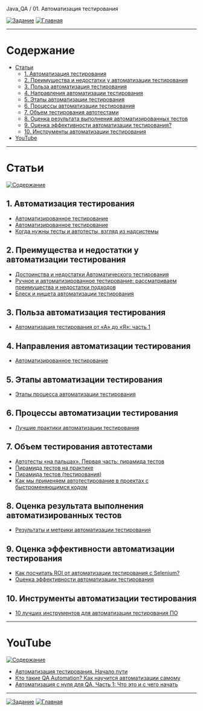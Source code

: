 Java_QA / 01. Автоматизация тестирования

[![Задание](https://img.shields.io/badge/-Задание-99ffee)](2.%20Задание.md)
[![Главная](https://img.shields.io/badge/-Главная-aaccee)](README.md)

***

# Содержание

* [Статьи](#статьи)
  * [1. Автоматизация тестирования](#1-автоматизация-тестирования)
  * [2. Преимущества и недостатки у автоматизации тестирования](#2-преимущества-и-недостатки-у-автоматизации-тестирования)
  * [3. Польза автоматизация тестирования](#3-польза-автоматизация-тестирования)
  * [4. Направления автоматизации тестирования](#4-направления-автоматизации-тестирования)
  * [5. Этапы автоматизации тестирования](#5-этапы-автоматизации-тестирования)
  * [6. Процессы автоматизации тестирования](#6-процессы-автоматизации-тестирования)
  * [7. Объем тестирования автотестами](#7-объем-тестирования-автотестами)
  * [8. Оценка результата выполнения автоматизированных тестов](#8-оценка-результата-выполнения-автоматизированных-тестов)
  * [9. Оценка эффективности автоматизации тестирования?](#9-оценка-эффективности-автоматизации-тестирования)
  * [10. Инструменты автоматизации тестирования](#10-инструменты-автоматизации-тестирования)
* [YouTube](#youtube)

***

# Статьи

[![Содержание](https://img.shields.io/badge/-Содержание-66eeff)](#содержание)

## 1. Автоматизация тестирования

* [Автоматизированное тестирование](https://ru.wikipedia.org/wiki/%D0%90%D0%B2%D1%82%D0%BE%D0%BC%D0%B0%D1%82%D0%B8%D0%B7%D0%B8%D1%80%D0%BE%D0%B2%D0%B0%D0%BD%D0%BD%D0%BE%D0%B5_%D1%82%D0%B5%D1%81%D1%82%D0%B8%D1%80%D0%BE%D0%B2%D0%B0%D0%BD%D0%B8%D0%B5)
* [Автоматизированное тестирование](https://gist.github.com/codedokode/a455bde7d0748c0a351a)
* [Когда нужны тесты и автотесты, взгляд из надсистемы](https://habr.com/ru/post/470375/)

## 2. Преимущества и недостатки у автоматизации тестирования

* [Достоинства и недостатки Автоматического тестирования](https://software-testing.org/automation-testing/dostoinstva-i-nedostatki-avtomaticheskogo-testirovaniya.html)
* [Ручное и автоматизированное тестирование: рассматриваем преимущества и недостатки подходов](https://tproger.ru/translations/manual-automation-testing/)
* [Блеск и нищета автоматизации тестирования](https://habr.com/ru/company/wrike/blog/321290/)

## 3. Польза автоматизация тестирования

* [Автоматизация тестирования от «А» до «Я»: часть 1](https://www.a1qa.ru/blog/avtomatizatsiya-testirovaniya-ot-a-do-ya-chast-1/)

## 4. Направления автоматизации тестирования

* [Автоматизированное тестирование](https://daglab.ru/avtomatizirovannoe-testirovanie-avtomatizacija-testirovanija-prilozhenij/)

## 5. Этапы автоматизации тестирования

* [Этапы процесса автоматизации тестирования](http://akkaparallel.blogspot.com/2013/04/blog-post_24.html)

## 6. Процессы автоматизации тестирования

* [Лучшие практики автоматизации тестирования](http://getbug.ru/luchshie-praktiki-avtomatizatsii-testirovaniya/)

## 7. Объем тестирования автотестами

* [Автотесты «на пальцах». Первая часть: пирамида тестов](https://bureau.ru/soviet/20191024/)
* [Пирамида тестов на практике](https://habr.com/ru/post/358950/)
* [Пирамида тестов (тестирования)](https://www.qastart.by/mainterms/64-piramida-testov-testirovaniya)
* [Как мы применяем автотестирование в проектах с быстроменяющимся кодом](https://vc.ru/dev/190187-kak-my-primenyaem-avtotestirovanie-v-proektah-s-bystromenyayushchimsya-kodom)

## 8. Оценка результата выполнения автоматизированных тестов

* [Результаты и метрики автоматизации тестирования](http://autoqa.org/automation-testing/rezultaty-metriki-avtomatizacii-testirovaniya.html)

## 9. Оценка эффективности автоматизации тестирования

* [Как посчитать ROI от автоматизации тестирования с Selenium?](https://habr.com/ru/company/otus/blog/461257/)
* [Оценка эффективности автоматизации тестирования](https://www.a1qa.ru/blog/otsenka-effektivnosti-avtomatizatsii-testirovaniya/)

## 10. Инструменты автоматизации тестирования

* [10 лучших инструментов для автоматизации тестирования ПО](https://habr.com/ru/post/481294/)

***

# YouTube

[![Содержание](https://img.shields.io/badge/-Содержание-66eeff)](#содержание)

* [Автоматизация тестирования. Начало пути](https://www.youtube.com/watch?v=s3R7jR29eZg)
* [Кто такие QA Automation? Как научится автоматизации самому](https://www.youtube.com/watch?v=TNImFcYqb40)
* [Автоматизация с нуля для QA, Часть 1: Что это и с чего начать](https://www.youtube.com/watch?v=afoX4z9a9-A)

***

[![Задание](https://img.shields.io/badge/-Задание-99ffee)](2.%20Задание.md)
[![Главная](https://img.shields.io/badge/-Главная-aaccee)](README.md)